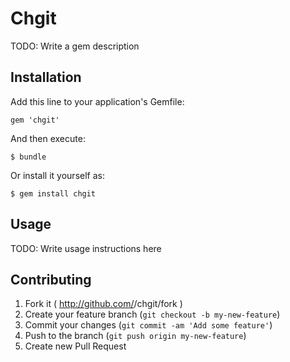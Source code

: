 # Chgit

TODO: Write a gem description

## Installation

Add this line to your application's Gemfile:

    gem 'chgit'

And then execute:

    $ bundle

Or install it yourself as:

    $ gem install chgit

## Usage

TODO: Write usage instructions here

## Contributing

1. Fork it ( http://github.com/<my-github-username>/chgit/fork )
2. Create your feature branch (`git checkout -b my-new-feature`)
3. Commit your changes (`git commit -am 'Add some feature'`)
4. Push to the branch (`git push origin my-new-feature`)
5. Create new Pull Request
